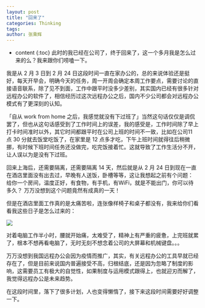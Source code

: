 ```yaml
---
layout: post
title: "回来了"
categories: Thinking
tags: 
author: 张乘辉
---
```


* content
{:toc}
此时的我已经在公司了，终于回来了，这一个多月我是怎么过来的么？我来跟你们唠嗑一下。

我是从 2 月 3 日到 2 月 24 日这段时间一直在家办公的，总的来说体验还是挺好，每天开早会，明确今天的任务，周一开周会确定本周工作要点，需要讨论的直接语音联系，除了见不到面，工作中跟平时没多少差别，其实国内已经有很多针对远程办公的软件了，相信经历过这次远程办公之后，国内不少公司都会对远程办公模式有了更深刻的认知。























「自从 work from home 之后，我感觉就没有下过班了」当然这句话仅仅是调侃罢了，但也从这句话感受到了工作时间上的误差，我的感受是，工作时间除了早上打卡时间准时以外，其它时间都跟平时在公司上班的时间不一致，比如在公司11 点 30 分就去饭堂吃饭了，在家里是 12 点多才吃，下午上班时间就得往后稍微挪，有时候下班时间任务还没做完，吃完饭接着忙。这就导致了工作生活分不开，让人误以为是没有下过班。

回来上海后，还需要隔离，还需要隔离 14 天，然后就是从 2 月 24 日到现在一直在酒店里面没有出去过，早晚有人送饭，卧槽等等，这让我想起之前有个问题：
给你一个房间，温度正好，有食物，有手机，有WiFi，就是不能出门，你可以待多久？
万万没想到这个问题竟然有成真的一天！

但是在酒店里面工作真的是太痛苦啦，连张像样椅子和桌子都没有，我来给你们看看我这些日子是怎么过来的：

![](https://gitee.com/objcoding/md-picture/raw/master/img/20200306223937.png)

对着电脑工作半小时，腰就开始痛，太难受了，精神上有严重的疲惫，上完班就累了，根本不想再看电脑了，无时无刻不想念着公司的大屏幕和机械键盘。。。

万万没想到我国远程办公会因为疫情而推广，其实，有关远程办公的工具早就已经存在了，但是目前来说国内普遍接受不高，归根结底，还是因为忽略了制度的影响，这需要员工有极大的自觉性，如果制度与运用模式跟得上，也就迎刃而解了，我觉得远程办公是未来趋势。

在这段时间里，落下了很多计划，人也变得懒惰了，接下来这段时间需要好好调整一下。










